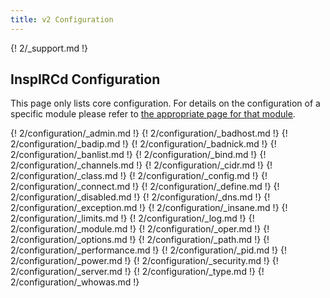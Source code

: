 ```yaml
---
title: v2 Configuration
---
```


{! 2/_support.md !}

## InspIRCd Configuration

This page only lists core configuration. For details on the configuration of a specific module please refer to [the appropriate page for that module](/2/modules).

{! 2/configuration/_admin.md !}
{! 2/configuration/_badhost.md !}
{! 2/configuration/_badip.md !}
{! 2/configuration/_badnick.md !}
{! 2/configuration/_banlist.md !}
{! 2/configuration/_bind.md !}
{! 2/configuration/_channels.md !}
{! 2/configuration/_cidr.md !}
{! 2/configuration/_class.md !}
{! 2/configuration/_config.md !}
{! 2/configuration/_connect.md !}
{! 2/configuration/_define.md !}
{! 2/configuration/_disabled.md !}
{! 2/configuration/_dns.md !}
{! 2/configuration/_exception.md !}
{! 2/configuration/_insane.md !}
{! 2/configuration/_limits.md !}
{! 2/configuration/_log.md !}
{! 2/configuration/_module.md !}
{! 2/configuration/_oper.md !}
{! 2/configuration/_options.md !}
{! 2/configuration/_path.md !}
{! 2/configuration/_performance.md !}
{! 2/configuration/_pid.md !}
{! 2/configuration/_power.md !}
{! 2/configuration/_security.md !}
{! 2/configuration/_server.md !}
{! 2/configuration/_type.md !}
{! 2/configuration/_whowas.md !}
